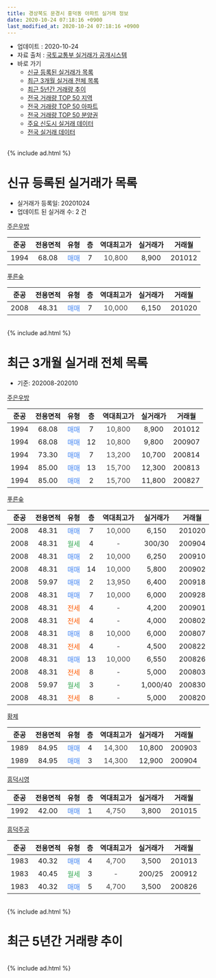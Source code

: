 ```yaml
---
title: 경상북도 문경시 흥덕동 아파트 실거래 정보
date: 2020-10-24 07:18:16 +0900
last_modified_at: 2020-10-24 07:18:16 +0900
---
```


* 업데이트 : 2020-10-24
* 자료 출처 : [국토교통부 실거래가 공개시스템](http://rt.molit.go.kr)
* 바로 가기
    * [신규 등록된 실거래가 목록](#신규-등록된-실거래가-목록)
    * [최근 3개월 실거래 전체 목록](#최근-3개월-실거래-전체-목록)
    * [최근 5년간 거래량 추이](#최근-5년간-거래량-추이)
    * [전국 거래량 TOP 50 지역](https://inasie.github.io/apt-trade-info/최근-3개월-전국에서-가장-거래가-많이-발생한-지역)
    * [전국 거래량 TOP 50 아파트](https://inasie.github.io/apt-trade-info/최근-3개월-전국에서-가장-거래가-많이-발생한-아파트)
    * [전국 거래량 TOP 50 분양권](https://inasie.github.io/apt-trade-info/최근-3개월-전국에서-가장-거래가-많이-발생한-분양권)
    * [주요 신도시 실거래 데이터](https://inasie.github.io/apt-trade-info/주요-신도시)
    * [전국 실거래 데이터](https://inasie.github.io/apt-trade-info/전국)
<br>
{% include ad.html %}
<br>

# 신규 등록된 실거래가 목록
* 실거래가 등록일: 20201024
* 업데이트 된 실거래 수: 2 건


[주은우방](https://search.naver.com/search.naver?query=%EA%B2%BD%EC%83%81%EB%B6%81%EB%8F%84+%EB%AC%B8%EA%B2%BD%EC%8B%9C+%ED%9D%A5%EB%8D%95%EB%8F%99+%EC%A3%BC%EC%9D%80%EC%9A%B0%EB%B0%A9)

|준공|전용면적|유형|층|역대최고가|실거래가|거래월|
|:---:|:---:|:---:|:---:|:---:|:---:|:---:|
|1994|68.08|<span style="color:#4285f3">매매</span>|7|<span style="color:#444444">10,800</span>|8,900|201012|

[푸른숲](https://search.naver.com/search.naver?query=%EA%B2%BD%EC%83%81%EB%B6%81%EB%8F%84+%EB%AC%B8%EA%B2%BD%EC%8B%9C+%ED%9D%A5%EB%8D%95%EB%8F%99+%ED%91%B8%EB%A5%B8%EC%88%B2)

|준공|전용면적|유형|층|역대최고가|실거래가|거래월|
|:---:|:---:|:---:|:---:|:---:|:---:|:---:|
|2008|48.31|<span style="color:#4285f3">매매</span>|7|<span style="color:#444444">10,000</span>|6,150|201020|


<br>
{% include ad.html %}
<br>

# 최근 3개월 실거래 전체 목록
* 기준: 202008-202010


[주은우방](https://search.naver.com/search.naver?query=%EA%B2%BD%EC%83%81%EB%B6%81%EB%8F%84+%EB%AC%B8%EA%B2%BD%EC%8B%9C+%ED%9D%A5%EB%8D%95%EB%8F%99+%EC%A3%BC%EC%9D%80%EC%9A%B0%EB%B0%A9)

|준공|전용면적|유형|층|역대최고가|실거래가|거래월|
|:---:|:---:|:---:|:---:|:---:|:---:|:---:|
|1994|68.08|<span style="color:#4285f3">매매</span>|7|<span style="color:#444444">10,800</span>|8,900|201012|
|1994|68.08|<span style="color:#4285f3">매매</span>|12|<span style="color:#444444">10,800</span>|9,800|200907|
|1994|73.30|<span style="color:#4285f3">매매</span>|7|<span style="color:#444444">13,200</span>|10,700|200814|
|1994|85.00|<span style="color:#4285f3">매매</span>|13|<span style="color:#444444">15,700</span>|12,300|200813|
|1994|85.00|<span style="color:#4285f3">매매</span>|2|<span style="color:#444444">15,700</span>|11,800|200827|

[푸른숲](https://search.naver.com/search.naver?query=%EA%B2%BD%EC%83%81%EB%B6%81%EB%8F%84+%EB%AC%B8%EA%B2%BD%EC%8B%9C+%ED%9D%A5%EB%8D%95%EB%8F%99+%ED%91%B8%EB%A5%B8%EC%88%B2)

|준공|전용면적|유형|층|역대최고가|실거래가|거래월|
|:---:|:---:|:---:|:---:|:---:|:---:|:---:|
|2008|48.31|<span style="color:#4285f3">매매</span>|7|<span style="color:#444444">10,000</span>|6,150|201020|
|2008|48.31|<span style="color:#34a853">월세</span>|4|<span style="color:#444444">-</span>|300/30|200904|
|2008|48.31|<span style="color:#4285f3">매매</span>|2|<span style="color:#444444">10,000</span>|6,250|200910|
|2008|48.31|<span style="color:#4285f3">매매</span>|14|<span style="color:#444444">10,000</span>|5,800|200902|
|2008|59.97|<span style="color:#4285f3">매매</span>|2|<span style="color:#444444">13,950</span>|6,400|200918|
|2008|48.31|<span style="color:#4285f3">매매</span>|7|<span style="color:#444444">10,000</span>|6,000|200928|
|2008|48.31|<span style="color:#ff5a00">전세</span>|4|<span style="color:#444444">-</span>|4,200|200901|
|2008|48.31|<span style="color:#ff5a00">전세</span>|4|<span style="color:#444444">-</span>|4,000|200802|
|2008|48.31|<span style="color:#4285f3">매매</span>|8|<span style="color:#444444">10,000</span>|6,000|200807|
|2008|48.31|<span style="color:#ff5a00">전세</span>|4|<span style="color:#444444">-</span>|4,500|200822|
|2008|48.31|<span style="color:#4285f3">매매</span>|13|<span style="color:#444444">10,000</span>|6,550|200826|
|2008|48.31|<span style="color:#ff5a00">전세</span>|8|<span style="color:#444444">-</span>|5,000|200803|
|2008|59.97|<span style="color:#34a853">월세</span>|3|<span style="color:#444444">-</span>|1,000/40|200830|
|2008|48.31|<span style="color:#ff5a00">전세</span>|8|<span style="color:#444444">-</span>|5,000|200820|

[황제](https://search.naver.com/search.naver?query=%EA%B2%BD%EC%83%81%EB%B6%81%EB%8F%84+%EB%AC%B8%EA%B2%BD%EC%8B%9C+%ED%9D%A5%EB%8D%95%EB%8F%99+%ED%99%A9%EC%A0%9C)

|준공|전용면적|유형|층|역대최고가|실거래가|거래월|
|:---:|:---:|:---:|:---:|:---:|:---:|:---:|
|1989|84.95|<span style="color:#4285f3">매매</span>|4|<span style="color:#444444">14,300</span>|10,800|200903|
|1989|84.95|<span style="color:#4285f3">매매</span>|3|<span style="color:#444444">14,300</span>|12,900|200904|

[흥덕시영](https://search.naver.com/search.naver?query=%EA%B2%BD%EC%83%81%EB%B6%81%EB%8F%84+%EB%AC%B8%EA%B2%BD%EC%8B%9C+%ED%9D%A5%EB%8D%95%EB%8F%99+%ED%9D%A5%EB%8D%95%EC%8B%9C%EC%98%81)

|준공|전용면적|유형|층|역대최고가|실거래가|거래월|
|:---:|:---:|:---:|:---:|:---:|:---:|:---:|
|1992|42.00|<span style="color:#4285f3">매매</span>|1|<span style="color:#444444">4,750</span>|3,800|201015|

[흥덕주공](https://search.naver.com/search.naver?query=%EA%B2%BD%EC%83%81%EB%B6%81%EB%8F%84+%EB%AC%B8%EA%B2%BD%EC%8B%9C+%ED%9D%A5%EB%8D%95%EB%8F%99+%ED%9D%A5%EB%8D%95%EC%A3%BC%EA%B3%B5)

|준공|전용면적|유형|층|역대최고가|실거래가|거래월|
|:---:|:---:|:---:|:---:|:---:|:---:|:---:|
|1983|40.32|<span style="color:#4285f3">매매</span>|4|<span style="color:#444444">4,700</span>|3,500|201013|
|1983|40.45|<span style="color:#34a853">월세</span>|3|<span style="color:#444444">-</span>|200/25|200912|
|1983|40.32|<span style="color:#4285f3">매매</span>|5|<span style="color:#444444">4,700</span>|3,500|200826|


<br>
{% include ad.html %}
<br>

# 최근 5년간 거래량 추이


<div style="width:100%;">
    <canvas id="deal_progress" height="200"></canvas>
</div>

<script>
new Chart(document.getElementById("deal_progress"), {
    type: 'line',
    data: {
        labels: ['201510','201511','201512','201601','201602','201603','201604','201605','201606','201607','201608','201609','201610','201611','201612','201701','201702','201703','201704','201705','201706','201707','201708','201709','201710','201711','201712','201801','201802','201803','201804','201805','201806','201807','201808','201809','201810','201811','201812','201901','201902','201903','201904','201905','201906','201907','201908','201909','201910','201911','201912','202001','202002','202003','202004','202005','202006','202007','202008','202009','202010'],
        datasets: [{
            label: '매매',
            pointRadius: 1,
            data: [14, 8, 12, 12, 15, 18, 15, 11, 18, 7, 19, 14, 16, 9, 18, 13, 10, 16, 7, 15, 13, 8, 7, 5, 11, 8, 1, 8, 6, 11, 7, 8, 4, 3, 11, 7, 6, 2, 4, 2, 8, 2, 7, 4, 9, 4, 11, 8, 10, 8, 10, 8, 5, 6, 11, 7, 5, 9, 6, 7, 4],
            borderColor: "rgba(255, 201, 14, 1)",
            backgroundColor: "rgba(255, 201, 14, 0.5)",
            fill: false,
            lineTension: 0
        },{
            label: '전월세',
            pointRadius: 1,
            data: [4, 1, 5, 5, 2, 6, 1, 4, 4, 4, 1, 0, 4, 5, 3, 5, 4, 2, 4, 1, 0, 1, 2, 4, 1, 5, 0, 3, 5, 2, 1, 4, 4, 2, 4, 2, 1, 4, 5, 4, 6, 3, 3, 1, 1, 3, 2, 3, 2, 2, 2, 2, 2, 5, 3, 0, 3, 2, 5, 3, 0],
            borderColor: "rgba(0, 141, 185, 1)",
            backgroundColor: "rgba(0, 141, 185, 0.5)",
            fill: false,
            lineTension: 0
        }
        ]
    },
    options: {
        responsive: true,
        title: {
            display: false
        },
        tooltips: {
            mode: 'index',
            intersect: false
        },
        hover: {
            mode: 'nearest',
            intersect: true
        },
        scales: {
            xAxes: [{
                display: true,
                scaleLabel: {
                    display: true,
                    labelString: '년/월'
                }
            }],
            yAxes: [{
                display: true,
                ticks: {
                    suggestedMin: 0,
                },
                scaleLabel: {
                    display: true,
                    labelString: '실거래 수'
                }
            }]
        }
    }
});

</script>


<br>
{% include ad.html %}
<br>


